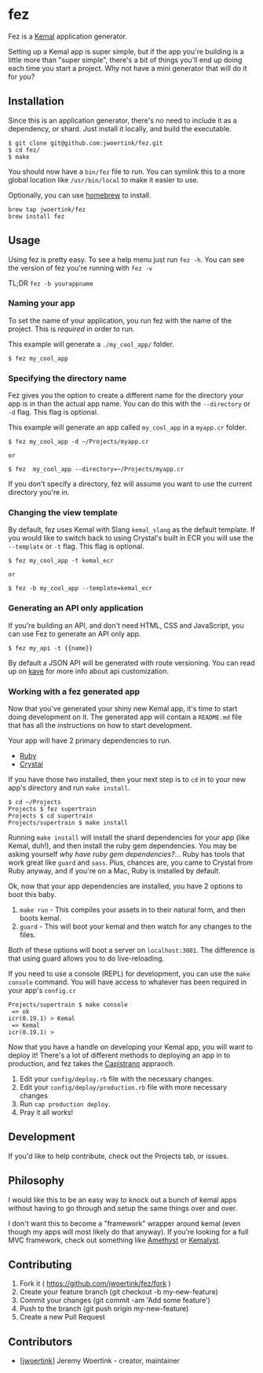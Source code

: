 # fez

Fez is a [Kemal](http://kemalcr.com/) application generator.

Setting up a Kemal app is super simple, but if the app you're building is a little more than "super simple", there's a bit of things you'll end up doing each time you start a project. Why not have a mini generator that will do it for you?

## Installation

Since this is an application generator, there's no need to include it as a dependency, or shard. Just install it locally, and build the executable.

```text
$ git clone git@github.com:jwoertink/fez.git
$ cd fez/
$ make
```
You should now have a `bin/fez` file to run. You can symlink this to a more global location like `/usr/bin/local` to make it easier to use.

Optionally, you can use [homebrew](http://brew.sh) to install.

```text
brew tap jwoertink/fez
brew install fez
```

## Usage

Using fez is pretty easy. To see a help menu just run `fez -h`. You can see the version of fez you're running with `fez -v`

TL;DR `fez -b yourappname`

### Naming your app

To set the name of your application, you run fez with the name of the project. This is *required* in order to run. 

This example will generate a `./my_cool_app/` folder.
```text
$ fez my_cool_app
```

### Specifying the directory name

Fez gives you the option to create a different name for the directory your app is in than the actual app name. You can do this with the `--directory` or `-d` flag. This flag is optional.

This example will generate an app called `my_cool_app` in a `myapp.cr` folder.

```text
$ fez my_cool_app -d ~/Projects/myapp.cr 

or

$ fez  my_cool_app --directory=~/Projects/myapp.cr
```

If you don't specify a directory, fez will assume you want to use the current directory you're in.

### Changing the view template

By default, fez uses Kemal with Slang `kemal_slang` as the default template. If you would like to switch back to using Crystal's built in ECR you will use the `--template` or `-t` flag. This flag is optional.

```text
$ fez my_cool_app -t kemal_ecr

or

$ fez -b my_cool_app --template=kemal_ecr
```

### Generating an API only application

If you're building an API, and don't need HTML, CSS and JavaScript, you can use Fez to generate an API only app.

```text
$ fez my_api -t {{name}}
```

By default a JSON API will be generated with route versioning. You can read up on [kave](https://github.com/jwoertink/kave) for more info about api customization.

### Working with a fez generated app

Now that you've generated your shiny new Kemal app, it's time to start doing development on it. The generated app will contain a `README.md` file that has all the instructions on how to start development.

Your app will have 2 primary dependencies to run. 
* [Ruby](https://www.ruby-lang.org/)
* [Crystal](https://crystal-lang.org/)

If you have those two installed, then your next step is to `cd` in to your new app's directory and run `make install`.

```text
$ cd ~/Projects
Projects $ fez supertrain
Projects $ cd supertrain
Projects/supertrain $ make install
```

Running `make install` will install the shard dependencies for your app (like Kemal, duh!), and then install the ruby gem dependencies. You may be asking yourself _why have ruby gem dependencies?_... Ruby has tools that work great like `guard` and `sass`. Plus, chances are, you came to Crystal from Ruby anyway, and if you're on a Mac, Ruby is installed by default.

Ok, now that your app dependencies are installed, you have 2 options to boot this baby.

1. `make run` - This compiles your assets in to their natural form, and then boots kemal.
2. `guard` - This will boot your kemal and then watch for any changes to the files.

Both of these options will boot a server on `localhost:3001`. The difference is that using guard allows you to do live-reloading.

If you need to use a console (REPL) for development, you can use the `make console` command. You will have access to whatever has been required in your app's `config.cr`

```text
Projects/supertrain $ make console
 => ok
icr(0.19.1) > Kemal
 => Kemal
icr(0.19.1) >
```

Now that you have a handle on developing your Kemal app, you will want to deploy it! There's a lot of different methods to deploying an app in to production, and fez takes the [Capistrano](http://capistranorb.com/) appraoch.

1. Edit your `config/deploy.rb` file with the necessary changes.
2. Edit your `config/deploy/production.rb` file with more necessary changes
3. Run `cap production deploy`. 
4. Pray it all works!

## Development

If you'd like to help contribute, check out the Projects tab, or issues.

## Philosophy

I would like this to be an easy way to knock out a bunch of kemal apps without having to go through and setup the same things over and over.

I don't want this to become a "framework" wrapper around kemal (even though my apps will most likely do that anyway). If you're looking for a full MVC framework, check out something like [Amethyst](https://github.com/Codcore/amethyst) or [Kemalyst](https://github.com/drujensen/kemalyst).

## Contributing

1. Fork it ( https://github.com/jwoertink/fez/fork )
2. Create your feature branch (git checkout -b my-new-feature)
3. Commit your changes (git commit -am 'Add some feature')
4. Push to the branch (git push origin my-new-feature)
5. Create a new Pull Request

## Contributors

- [[jwoertink](https://github.com/jwoertink)] Jeremy Woertink - creator, maintainer
